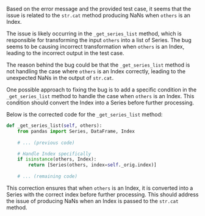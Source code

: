 Based on the error message and the provided test case, it seems that the issue is related to the `str.cat` method producing NaNs when `others` is an Index.

The issue is likely occurring in the `_get_series_list` method, which is responsible for transforming the input `others` into a list of Series. The bug seems to be causing incorrect transformation when `others` is an Index, leading to the incorrect output in the test case.

The reason behind the bug could be that the `_get_series_list` method is not handling the case where `others` is an Index correctly, leading to the unexpected NaNs in the output of `str.cat`.

One possible approach to fixing the bug is to add a specific condition in the `_get_series_list` method to handle the case when `others` is an Index. This condition should convert the Index into a Series before further processing.

Below is the corrected code for the `_get_series_list` method:

```python
def _get_series_list(self, others):
    from pandas import Series, DataFrame, Index
    
    # ... (previous code)

    # Handle Index specifically
    if isinstance(others, Index):
        return [Series(others, index=self._orig.index)]
    
    # ... (remaining code)
```

This correction ensures that when `others` is an Index, it is converted into a Series with the correct index before further processing. This should address the issue of producing NaNs when an Index is passed to the `str.cat` method.